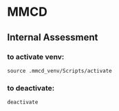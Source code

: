 # MMCD
## Internal Assessment

### to activate venv:
```
source .mmcd_venv/Scripts/activate
```
### to deactivate:
```
deactivate
```
